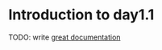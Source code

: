 # Introduction to day1.1

TODO: write [great documentation](http://jacobian.org/writing/what-to-write/)
